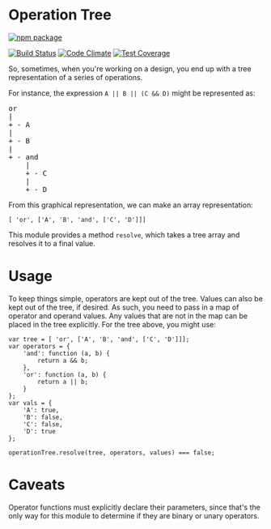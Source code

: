 # Operation Tree
[![npm package](https://nodei.co/npm/operation-tree.png?downloads=true&downloadRank=true&stars=true)](https://nodei.co/npm/operation-tree/)

[![Build Status](https://travis-ci.org/dancrumb/operation-tree.svg?branch=master)](https://travis-ci.org/dancrumb/operation-tree)
[![Code Climate](https://codeclimate.com/repos/56d3cc59404c1a005f00e867/badges/3d219a32c90b3723e25d/gpa.svg)](https://codeclimate.com/repos/56d3cc59404c1a005f00e867/feed)
[![Test Coverage](https://codeclimate.com/repos/56d3cc59404c1a005f00e867/badges/3d219a32c90b3723e25d/coverage.svg)](https://codeclimate.com/repos/56d3cc59404c1a005f00e867/coverage)

So, sometimes, when you're working on a design, you end up with
a tree representation of a series of operations.

For instance, the expression `A || B || (C && D)` might be represented
as:

<pre>
or
|
+ - A
|
+ - B
|
+ - and
    |
    + - C
    |
    + - D
</pre>

From this graphical representation, we can make an array representation:

```
[ 'or', ['A', 'B', 'and', ['C', 'D']]]
```

This module provides a method `resolve`, which takes a tree array and resolves
it to a final value.

# Usage
To keep things simple, operators are kept out of the tree. Values can also be kept
out of the tree, if desired.
As such, you need to pass in a map of operator and operand values. Any values
 that are not in the map can be placed in the tree explicitly.
For the tree above, you might use:

```
var tree = [ 'or', ['A', 'B', 'and', ['C', 'D']]];
var operators = {
    'and': function (a, b) {
        return a && b;
    },
    'or': function (a, b) {
        return a || b;
    }
};
var vals = {
    'A': true,
    'B': false,
    'C': false,
    'D': true
};

operationTree.resolve(tree, operators, values) === false;
```

# Caveats
Operator functions must explicitly declare their parameters, since that's the only
way for this module to determine if they are binary or unary operators.
